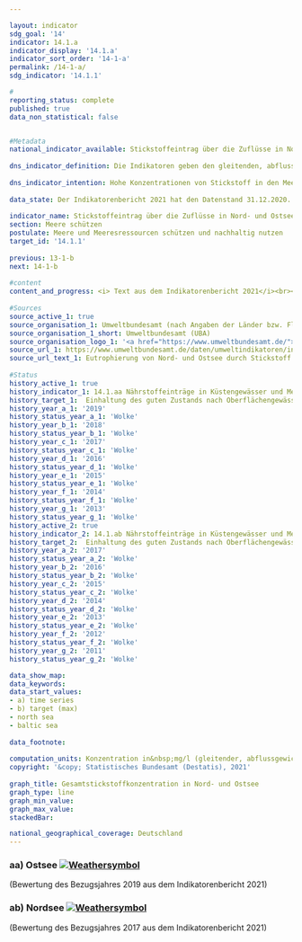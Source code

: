 ```yaml
---

layout: indicator    
sdg_goal: '14'    
indicator: 14.1.a    
indicator_display: '14.1.a'    
indicator_sort_order: '14-1-a'    
permalink: /14-1-a/    
sdg_indicator: '14.1.1'    

#    
reporting_status: complete    
published: true    
data_non_statistical: false    


#Metadata    
national_indicator_available: Stickstoffeintrag über die Zuflüsse in Nord- und Ostsee    
    
dns_indicator_definition: Die Indikatoren geben den gleitenden, abflussgewichteten Durchschnitt der letzten 5 Jahre der Stickstoffkonzentrationen in Milligramm (mg) Stickstoff pro Liter (l) Wasserabfluss von Flüssen in die Nord- und Ostsee an.<sup>1</sup><br><br><small><sup>1</sup>Für die Nordsee sind dies die Flüsse Eider, Elbe, Ems, Weser, Rhein, Treene, Aarlau, Bongsieler Kanal und Miele. Für die Ostsee sind dies die Peene, Trave, Warnow, Langballigau, Füsinger Au, Koseler Au, Schwentine, Kossau, Goddesdorfer Au, Oldenburger Graben, Aalbeck, Schwartau, Lippingau, Hagener Au, Barthe, Duvenbaek, Hellbach, Maurine, Recknitz, Ryck, Stepenitz, Uecker, Wallensteingraben und Zarow.</small>    
    
dns_indicator_intention: Hohe Konzentrationen von Stickstoff in den Meeren können zu Eutrophierungseffekten wie Sauerstoffmangel und dadurch zum Verlust an Biodiversität und zur Zerstörung von Fisch-Aufzugsgebieten führen. Daher soll der Eintrag von Stickstoff unter 2,8&nbsp;mg Stickstoff pro Liter Abfluss für die in die Nordsee einmündenden Flüsse und unter 2,6&nbsp;mg Stickstoff pro Liter für die in die Ostsee einmündenden Flüsse liegen. Dies entspricht den im Rahmen der Umsetzung der Wasserrahmenrichtlinie vereinbarten Bewirtschaftungszielen der Oberflächengewässerverordnung sowie den Zielen der Meeresstrategie-Rahmenrichtlinie und des Ostseeaktionsplans.    
    
data_state: Der Indikatorenbericht 2021 hat den Datenstand 31.12.2020. Die Daten auf der DNS-Online Plattform werden regelmäßig aktualisiert, sodass online aktuellere Daten verfügbar sein können als im Indikatorenbericht 2021 veröffentlicht.    
    
indicator_name: Stickstoffeintrag über die Zuflüsse in Nord- und Ostsee    
section: Meere schützen    
postulate: Meere und Meeresressourcen schützen und nachhaltig nutzen    
target_id: '14.1.1'    
    
previous: 13-1-b    
next: 14-1-b    
    
#content    
content_and_progress: <i> Text aus dem Indikatorenbericht 2021</i><br><br>Eine Hauptursache für den Stickstoffeintrag über die Zuflüsse in Nord- und Ostsee ist der Stickstoffüberschuss in der Landwirtschaft, der in Indikator [2.1.a](https://sustainabledevelopment-deutschland.github.io/2-1-a/) gemessen wird. Neben Stickstoff führt auch Phosphor zur Eutrophierung. Die Phosphorbelastung der Flüsse wird in Indikator [6.1.a](https://sustainabledevelopment-deutschland.github.io/6-1-a/) separat betrachtet.<br><br>Berechnungsgrundlage für diesen Indikator bilden einerseits Messdaten zu Stickstoffkonzentrationen, andererseits Messdaten zum Wasserabfluss kleiner und großer Nord- und Ostseezuflüsse, die das Umweltbundesamt nach Angaben der Länder und Flussgebietsgemeinschaften zusammenstellt. Dabei werden auch kleinere Flüsse berücksichtigt, die nicht direkt in die Nord- beziehungsweise Ostsee, sondern in einen größeren Fluss münden. Hier sind die Messstellen so gewählt, dass jeweils die Daten der letzten Messstellen vor dem Zusammenfließen beider Flüsse berücksichtigt werden. Berücksichtigt wird darüber hinaus auch der Rhein, der nicht in Deutschland mündet. Hier werden die Werte an dem Punkt gemessen, wo der Rhein Deutschland verlässt (Messstelle bei Kleve, Ortsteil Bimmen).<br><br>Die Stickstoffkonzentrationen der einzelnen Flüsse werden abflussgewichtet gemittelt, sodass große Flüsse mit großen Wasserabflussmengen den Durchschnitt stärker beeinflussen als kleine Flüsse. Damit einzelne Extremereignisse wie Hochwasser oder Dürre, die punktuell zu sehr hohen oder sehr niedrigen Stickstoffeinträgen führen, die Darstellung der Entwicklung nicht verzerren, werden die Werte als gleitender Fünfjahresdurchschnitt betrachtet.<br><br>Die abflussgewichtete Stickstoffkonzentration über alle Nord- und Ostseezuflüsse zeigte seit Beginn der Zeitreihe einen abnehmenden Trend, wobei der Rückgang der Konzentrationen in der Nordsee ausgeprägter war als in der Ostsee. Im Mittel 2013-2017 erreichten die Nordseezuflüsse eine Konzentration von 3,0&nbsp;mg/l. Die Zuflüsse der Ostsee erreichten im Zeitraum 2015-2019 eine Konzentration von 3,2&nbsp;mg/l. Zum Erreichen eines guten Zustands gemäß der Oberflächengewässerverordnung ist es jedoch erforderlich, dass jeder einzelne Fluss den Bewirtschaftungszielwert einhält.<br><br>Von den großen Ostseezuflüssen Peene, Trave und Warnow erreichte nur die Warnow 2015-2019 bereits den Bewirtschaftungszielwert. Für alle drei Flüsse zeigte sich jedoch ein deutlicher Rückgang der Fünfjahresdurchschnitte der Konzentrationen. Für die Trave fiel dieser Rückgang am stärksten aus. Bei den kleinen Ostseezuflüssen liegen die Stickstoffkonzentrationen mit bis zu 6,1&nbsp;mg/l teilweise noch um ein Vielfaches über dem Bewirtschaftungszielwert.<br><br>Bei den Nordseezuflüssen erreichte 2013-2017 nur der Rhein den Bewirtschaftungszielwert. Für alle großen Nordseezuflüsse waren die Fünfjahresdurchschnitte der Konzentrationen rückläufig. Bei den kleinen Nordseezuflüssen lagen die Stickstoffkonzentrationen im Zeitraum 2013-2017 in der Bandbreite zwischen 2,9 und 3,6&nbsp;mg/l. Insgesamt wird derzeit also weder für die Nord- noch für die Ostsee eine dauerhafte und flächendeckende Einhaltung der Bewirtschaftungszielwerte erreicht.    
    
#Sources    
source_active_1: true                    
source_organisation_1: Umweltbundesamt (nach Angaben der Länder bzw. Flussgebietsgemeinschaften)                    
source_organisation_1_short: Umweltbundesamt (UBA)                    
source_organisation_logo_1: '<a href="https://www.umweltbundesamt.de/"><img src="https://g205sdgs.github.io/sdg-indicators/public/logos/uba.png" alt=" Umweltbundesamt (UBA)" title="Klicken Sie hier um zu der Homepage der Organisation zu gelangen" style="border: transparent"/></a>'                    
source_url_1: https://www.umweltbundesamt.de/daten/umweltindikatoren/indikator-eutrophierung-der-meere                        
source_url_text_1: Eutrophierung von Nord- und Ostsee durch Stickstoff                        
    
#Status    
history_active_1: true
history_indicator_1: 14.1.aa Nährstoffeinträge in Küstengewässer und Meeresgewässer – Stickstoffeintrag über die Zuflüsse in die Ostsee
history_target_1:  Einhaltung des guten Zustands nach Oberflächengewässerverordnung (Jahresmittelwerte für Gesamtstickstoff bei in die Ostsee mündenden Flüssen sollen 2,6 Milligramm pro Liter nicht überschreiten)
history_year_a_1: '2019'                            
history_status_year_a_1: 'Wolke'
history_year_b_1: '2018'                            
history_status_year_b_1: 'Wolke'
history_year_c_1: '2017'                            
history_status_year_c_1: 'Wolke'
history_year_d_1: '2016'                            
history_status_year_d_1: 'Wolke'
history_year_e_1: '2015'                            
history_status_year_e_1: 'Wolke'
history_year_f_1: '2014'                            
history_status_year_f_1: 'Wolke'
history_year_g_1: '2013'                            
history_status_year_g_1: 'Wolke'
history_active_2: true
history_indicator_2: 14.1.ab Nährstoffeinträge in Küstengewässer und Meeresgewässer – Stickstoffeintrag über die Zuflüsse in die Nordsee
history_target_2:  Einhaltung des guten Zustands nach Oberflächengewässerverordnung (Jahresmittelwerte für Gesamtstickstoff bei in die Nordsee mündenden Flüssen sollen 2,8 Milligramm pro Liter nicht überschreiten)
history_year_a_2: '2017'                            
history_status_year_a_2: 'Wolke'
history_year_b_2: '2016'                            
history_status_year_b_2: 'Wolke'
history_year_c_2: '2015'                            
history_status_year_c_2: 'Wolke'
history_year_d_2: '2014'                            
history_status_year_d_2: 'Wolke'
history_year_e_2: '2013'                            
history_status_year_e_2: 'Wolke'
history_year_f_2: '2012'                            
history_status_year_f_2: 'Wolke'
history_year_g_2: '2011'                            
history_status_year_g_2: 'Wolke'    

data_show_map:     
data_keywords:    
data_start_values:     
- a) time series
- b) target (max)
- north sea
- baltic sea
    
data_footnote:     
    
computation_units: Konzentration in&nbsp;mg/l (gleitender, abflussgewichteter Durchschnitt der vergangenen 5 Jahre)    
copyright: '&copy; Statistisches Bundesamt (Destatis), 2021'
    
graph_title: Gesamtstickstoffkonzentration in Nord- und Ostsee    
graph_type: line    
graph_min_value:     
graph_max_value:     
stackedBar:     

national_geographical_coverage: Deutschland    
---    
```

<div>
  <div class="my-header">
    <h3>aa) Ostsee
      <a href="https://sustainabledevelopment-deutschland.github.io/status/"><img src="https://g205sdgs.github.io/sdg-indicators/public/Wettersymbole/Wolke.png" title="Der Indikator entwickelt sich zwar in die gewünschte Richtung auf das Ziel zu, bei Fortsetzung der Entwicklung würde das Ziel im Zieljahr aber um mehr als 20&nbsp;% verfehlt" alt="Weathersymbol" />
      </a>
    </h3>
  </div>
  <div class="my-header-note">
    <span> (Bewertung des Bezugsjahres 2019 aus dem Indikatorenbericht 2021)</span>
  </div>
</div>
<div>
  <div class="my-header">
    <h3>ab) Nordsee
      <a href="https://sustainabledevelopment-deutschland.github.io/status/"><img src="https://g205sdgs.github.io/sdg-indicators/public/Wettersymbole/Wolke.png" title="Der Indikator entwickelt sich zwar in die gewünschte Richtung auf das Ziel zu, bei Fortsetzung der Entwicklung würde das Ziel im Zieljahr aber um mehr als 20&nbsp;% verfehlt" alt="Weathersymbol" />
      </a>
    </h3>
  </div>
  <div class="my-header-note">
    <span> (Bewertung des Bezugsjahres 2017 aus dem Indikatorenbericht 2021)</span>
  </div>
</div>